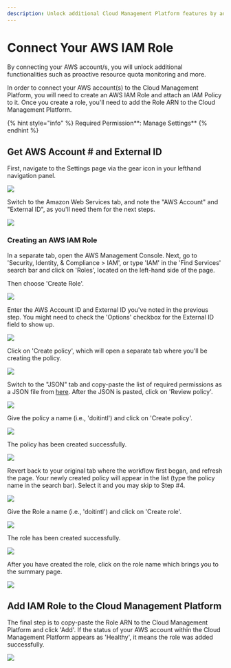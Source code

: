 ```yaml
---
description: Unlock additional Cloud Management Platform features by adding AWS IAM role
---
```


# Connect Your AWS IAM Role

By connecting your AWS account/s, you will unlock additional functionalities such as proactive resource quota monitoring and more.

In order to connect your AWS account\(s\) to the Cloud Management Platform, you will need to create an AWS IAM Role and attach an IAM Policy to it. Once you create a role, you'll need to add the Role ARN to the Cloud Management Platform. 

{% hint style="info" %}
Required Permission**: Manage Settings**
{% endhint %}

## Get AWS Account \# and External ID 

First, navigate to the Settings page via the gear icon in your lefthand navigation panel. 

![](../.gitbook/assets/awssettings.jpg)

Switch to the Amazon Web Services tab, and note the "AWS Account" and "External ID", as you'll need them for the next steps. 

![](../.gitbook/assets/connectaws_before.jpg)

### Creating an AWS IAM Role

In a separate tab, open the AWS Management Console. Next, go to 'Security, Identity, & Compliance &gt; IAM', or type 'IAM' in the 'Find Services' search bar and click on 'Roles', located on the left-hand side of the page.

Then choose 'Create Role'. 

![](../.gitbook/assets/go-to-roles.png)

Enter the AWS Account ID and External ID you've noted in the previous step. You might need to check the 'Options' checkbox for the External ID field to show up.

![](../.gitbook/assets/account-and-external-id.png)

Click on 'Create policy', which will open a separate tab where you'll be creating the policy. 

![](../.gitbook/assets/create-policy-in-role.png)

Switch to the "JSON" tab and copy-paste the list of required permissions as a JSON file from [here](https://storage.googleapis.com/hello-static-assets/cloudhealth/cloud-accounts-iam-policy.json). After the JSON is pasted, click on 'Review policy'.

![](../.gitbook/assets/json-policy.png)

Give the policy a name \(i.e., 'doitintl'\) and click on 'Create policy'.

![](../.gitbook/assets/review-policy-in-role.png)

The policy has been created successfully.  

![](../.gitbook/assets/doit-permissions-created.png)

Revert back to your original tab where the workflow first began, and refresh the page. Your newly created policy will appear in the list \(type the policy name in the search bar\). Select it and you may skip to Step \#4. 

![](../.gitbook/assets/choose-policy.png)

Give the Role a name \(i.e., 'doitintl'\) and click on 'Create role'.

![](../.gitbook/assets/name-aws-permission-role.png)

The role has been created successfully. 

![](../.gitbook/assets/role-created-successfully.png)

After you have created the role, click on the role name which brings you to the summary page. 

![](../.gitbook/assets/policy-has-been-attached.png)

## Add IAM Role to the Cloud Management Platform 

The final step is to copy-paste the Role ARN to the Cloud Management Platform and click 'Add'. If the status of your AWS account within the Cloud Management Platform appears as 'Healthy', it means the role was added successfully.

![](../.gitbook/assets/awsconnect_2.jpg)

